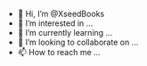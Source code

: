 - 👋 Hi, I’m @XseedBooks
- 👀 I’m interested in ...
- 🌱 I’m currently learning ...
- 💞️ I’m looking to collaborate on ...
- 📫 How to reach me ...

<!---
XseedBooks/XseedBooks is a ✨ special ✨ repository because its `README.md` (this file) appears on your GitHub profile.
You can click the Preview link to take a look at your changes.
--->
